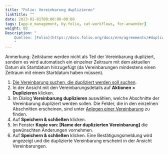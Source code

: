 ```yaml
---
title: "Folio: Vereinbarung duplizieren"
linkTitle: ""
date: 2023-02-01T00:00:00-00:00
tags: [app-e_management, by-folio, cat-workflows, for-anwender]
weight: 80
Description: "
    Quellen: [Folio](https://docs.folio.org/docs/erm/agreements/#duplicating-an-agreement) & [GBV](https://info.gbv.de/display/FOLIOGBVEXTERN/Folio:+Vereinbarung+duplizieren)
    "
---
```


Anmerkung: Zeiträume werden nicht als Teil der Vereinbarung dupliziert, sondern es wird automatisch ein einzelner Zeitraum mit dem aktuellen Datum als Startdatum hinzugefügt (da Vereinbarungen mindestens einen Zeitraum mit einem Startdatum haben müssen).

1.  [Die Vereinbarung suchen, die dupliziert werden soll suchen](https://info.gbv.de/display/FOLIOGBVEXTERN/Folio%3A+Vereinbarung+suchen).
2.  In der Ansicht mit den Vereinbarungsdetails auf **Aktionen > Duplizieren** klicken.
3.  Im Dialog **Vereinbarung duplizieren** auswählen, welche Abschnitte der Vereinbarung dupliziert werden sollen. Die Felder, die in den einzelnen Abschnitten erscheinen, sind unter [Anlegen einer Vereinbarung](https://info.gbv.de/display/FOLIOGBVEXTERN/Folio%3A+Vereinbarung+anlegen) zu finden.
4.  Auf **Speichern & schließen** klicken.
5.  Im Fenster **Kopie von: \[Name der duplizierten Vereinbarung\]** die gewünschten Änderungen vornehmen.
6.  Auf **Speichern & schließen** klicken. Eine Bestätigungsmeldung wird angezeigt und die duplizierte Vereinbarung erscheint in der Ansicht Vereinbarungen.
